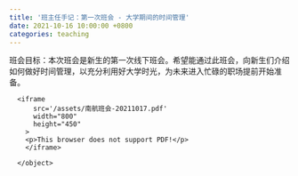 ```yaml
---
title: '班主任手记：第一次班会 - 大学期间的时间管理'
date: 2021-10-16 10:00:00 +0800
categories: teaching 
--- 
```


班会目标：本次班会是新生的第一次线下班会。希望能通过此班会，向新生们介绍如何做好时间管理，以充分利用好大学时光，为未来进入忙碌的职场提前开始准备。

<div>
<object data='/assets/南航班会-20211017.pdf'  type="application/pdf"
        width="800"
        height="450"
>

      <iframe
          src='/assets/南航班会-20211017.pdf'
          width="800"
          height="450"
        >
        <p>This browser does not support PDF!</p>
        </iframe>

      </object>
</div>
